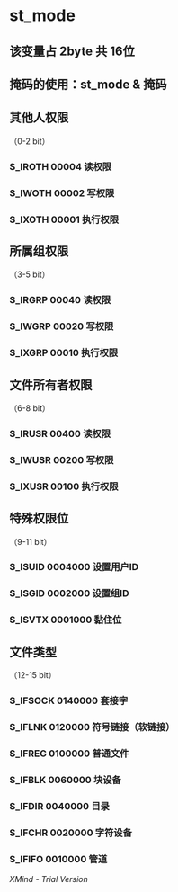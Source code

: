 # st_mode

## 该变量占 2byte 共 16位

## 掩码的使用：st_mode & 掩码

## 其他人权限
（0-2 bit）

### S_IROTH 00004 读权限

### S_IWOTH 00002 写权限

### S_IXOTH 00001 执行权限

## 所属组权限
（3-5 bit）

### S_IRGRP 00040 读权限

### S_IWGRP 00020 写权限

### S_IXGRP 00010 执行权限

## 文件所有者权限
（6-8 bit）

### S_IRUSR 00400 读权限

### S_IWUSR 00200 写权限

### S_IXUSR 00100 执行权限

## 特殊权限位
（9-11 bit）

### S_ISUID 0004000 设置用户ID

### S_ISGID 0002000 设置组ID

### S_ISVTX 0001000 黏住位

## 文件类型
（12-15 bit）

### S_IFSOCK 0140000 套接字

### S_IFLNK 0120000 符号链接（软链接）

### S_IFREG 0100000 普通文件

### S_IFBLK 0060000 块设备

### S_IFDIR 0040000 目录

### S_IFCHR 0020000 字符设备

### S_IFIFO 0010000 管道

*XMind - Trial Version*